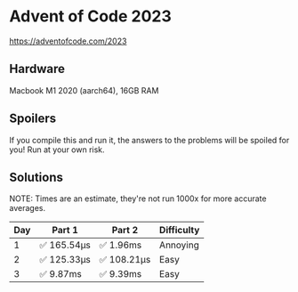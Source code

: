 # Advent of Code 2023

<https://adventofcode.com/2023>

## Hardware

Macbook M1 2020 (aarch64), 16GB RAM

## Spoilers

If you compile this and run it, the answers to the problems will be spoiled
for you! Run at your own risk.

## Solutions

NOTE: Times are an estimate, they're not run 1000x for more accurate averages.

| Day | Part 1 | Part 2 | Difficulty |
|---|---|---| --- |
| 1 | ✅ 165.54µs | ✅ 1.96ms | Annoying |
| 2 | ✅ 125.33µs | ✅ 108.21µs | Easy |
| 3 | ✅ 9.87ms | ✅ 9.39ms | Easy |
